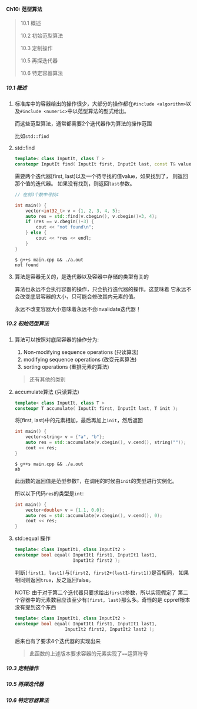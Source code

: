 #### Ch10: 范型算法

> 10.1 概述
>
> 10.2 初始范型算法
>
> 10.3 定制操作
>
> 10.5 再探迭代器
>
> 10.6 特定容器算法 


##### 10.1 概述

1. 标准库中的容器给出的操作很少，大部分的操作都在`#include
   <algorithm>`以及`#include <numeric>`中以范型算法的型式给出。

   而这些范型算法，通常都需要2个迭代器作为算法的操作范围

   比如`std::find`

2. std::find

   ```cpp
   template< class InputIt, class T >
   constexpr InputIt find( InputIt first, InputIt last, const T& value );
   ```

   需要两个迭代器[first, last)以及一个待寻找的值value，如果找到了，
   则返回那个值的迭代器。 如果没有找到，则返回`last`参数。


   ```cpp
   // 在前3个数中寻找4

   int main() {
       vector<int32_t> v = {1, 2, 3, 4, 5};
       auto res = std::find(v.cbegin(), v.cbegin()+3, 4);
       if (res == v.cbegin()+3) {
           cout << "not found\n";
       } else {
           cout << *res << endl;
       }
   }
   ```
   ```shell
   $ g++s main.cpp && ./a.out
   not found 
   ```

3. 算法是容器无关的，是迭代器以及容器中存储的类型有关的
   
   算法也永远不会执行容器的操作，只会执行迭代器的操作。这意味着
   它永远不会改变底层容器的大小，只可能会修改其内元素的值。

   永远不改变容器大小意味着永远不会invalidate迭代器！


##### 10.2 初始范型算法

1. 算法可以按照对底层容器的操作分为:
   
   1. Non-modifying sequence operations (只读算法)
   2. modifying sequence operations (改变元素算法)
   3. sorting operations (重排元素的算法)

   > 还有其他的类别

2. accumulate算法 (只读算法)

   ```cpp
   template< class InputIt, class T >
   constexpr T accumulate( InputIt first, InputIt last, T init );
   ```

   将[first, last)中的元素相加，最后再加上`init`，然后返回

   ```cpp
   int main() {
       vector<string> v = {"a", "b"};
       auto res = std::accumulate(v.cbegin(), v.cend(), string(""));
       cout << res;
   }
   ```

   ```shell
   $ g++s main.cpp && ./a.out
   ab
   ```

   此函数的返回值是范型参数`T`，在调用的时候由`init`的类型进行实例化。

   所以以下代码`res`的类型是`int`:

   ```cpp
   int main() {
       vector<double> v = {1.1, 0.0};
       auto res = std::accumulate(v.cbegin(), v.cend(), 0);
       cout << res;
   }
   ```

3. std::equal 操作
   

   ```cpp
   template< class InputIt1, class InputIt2 >
   constexpr bool equal( InputIt1 first1, InputIt1 last1,
                         InputIt2 first2 );
   ```

   判断`[first1, last1)`与`[first2, first2+(last1-first1))`是否相同，
   如果相同则返回`true`，反之返回false。

   NOTE: 由于对于第二个迭代器只要求给出`first2`参数，所以实现假定了
   第二个容器中的元素数目应该至少有`[first, last)`那么多。奇怪的是
   cppref根本没有提到这个东西

   ```cpp
   template< class InputIt1, class InputIt2 >
   constexpr bool equal( InputIt1 first1, InputIt1 last1,
                      InputIt2 first2, InputIt2 last2 );
   ```

   后来也有了要求4个迭代器的实现出来


   > 此函数的上述版本要求容器的元素实现了`==`运算符号


##### 10.3 定制操作
##### 10.5 再探迭代器
##### 10.6 特定容器算法 
